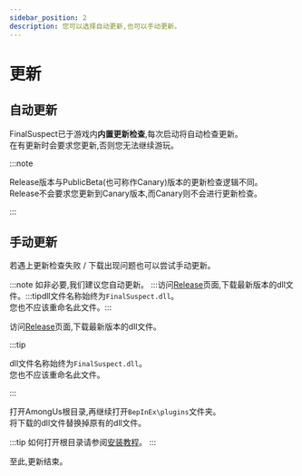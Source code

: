 ```yaml
---
sidebar_position: 2
description: 您可以选择自动更新,也可以手动更新。
---
```


# 更新

## 自动更新

FinalSuspect已于游戏内**内置更新检查**,每次启动将自动检查更新。\
在有更新时会要求您更新,否则您无法继续游玩。

:::note

Release版本与PublicBeta(也可称作Canary)版本的更新检查逻辑不同。\
Release不会要求您更新到Canary版本,而Canary则不会进行更新检查。

:::

## 手动更新

若遇上更新检查失败 / 下载出现问题也可以尝试手动更新。

:::note 如非必要,我们建议您自动更新。
:::访问[Release](https://github.com/XtremeWave/FinalSuspect/releases)页面,下载最新版本的dll文件。:::tipdll文件名称始终为`FinalSuspect.dll`。\
您也不应该重命名此文件。:::

访问[Release](https://github.com/XtremeWave/FinalSuspect/releases)页面,下载最新版本的dll文件。

:::tip

dll文件名称始终为`FinalSuspect.dll`。\
您也不应该重命名此文件。

:::

打开AmongUs根目录,再继续打开`BepInEx\plugins`文件夹。\
将下载的dll文件替换掉原有的dll文件。

:::tip 如何打开根目录请参阅[安装教程](Installation)。
:::

至此,更新结束。